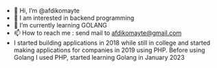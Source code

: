 - 👋 Hi, I’m @afdikomayte
- 👀 I am interested in backend programming
- 🌱 I’m currently learning GOLANG 
- 📫 How to reach me : send mail to afdikomayte@gmail.com
- I started building applications in 2018 while still in college and started making applications for companies in 2019 using PHP. Before using Golang I used PHP, started learning Golang in January 2023

<!---
afdikomayte/afdikomayte is a ✨ special ✨ repository because its `README.md` (this file) appears on your GitHub profile.
You can click the Preview link to take a look at your changes.
--->
